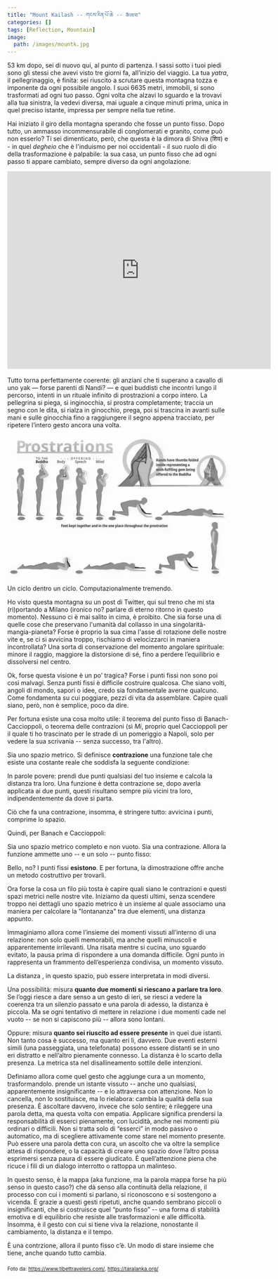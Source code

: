 ```yaml
---
title: "Mount Kailash -- གངས་རིན་པོ་ཆེ -- कैलास"
categories: []
tags: [Reflection, Mountain]
image:
  path: /images/mountk.jpg
---
```


53 km dopo, sei di nuovo qui, al punto di partenza. I sassi sotto i tuoi piedi sono gli stessi che avevi visto tre giorni fa, all’inizio del viaggio. La tua *yatra*, il pellegrinaggio, è finita: sei riuscito a scrutare questa montagna tozza e imponente da ogni possibile angolo. I suoi 6635 metri, immobili, si sono trasformati ad ogni tuo passo. Ogni volta che alzavi lo sguardo e la trovavi alla tua sinistra, la vedevi diversa, mai uguale a cinque minuti prima, unica in quel preciso istante, impressa per sempre nella tue retine.

Hai iniziato il giro della montagna sperando che fosse un punto fisso. Dopo tutto, un ammasso incommensurabile di conglomerati e granito, come può non esserlo? Ti sei dimenticato, però, che questa è la dimora di Shiva (शिव) e - in quel *degheio* che è l'induismo per noi occidentali - il suo ruolo di dio della trasformazione è palpabile: la sua casa, un punto fisso che ad ogni passo ti appare cambiato, sempre diverso da ogni angolazione. 

<iframe src="https://www.google.com/maps/embed?pb=!1m18!1m12!1m3!1d155212.24409387822!2d81.29134468046016!3d31.067534623335966!2m3!1f0!2f0!3f0!3m2!1i1024!2i768!4f13.1!3m3!1m2!1s0x39a590ca18ebfb6b%3A0xdece226ef2f187fa!2sKailash!5e1!3m2!1sit!2sit!4v1751103613441!5m2!1sit!2sit" width="600" height="450" style="border:0;" allowfullscreen="" loading="lazy" referrerpolicy="no-referrer-when-downgrade"></iframe>

Tutto torna perfettamente coerente: gli anziani che ti superano a cavallo di uno yak — forse parenti di Nandi? — e quei buddisti che incontri lungo il percorso, intenti in un rituale infinito di prostrazioni a corpo intero. La pellegrina si piega, si inginocchia, si prostra completamente; traccia un segno con le dita, si rialza in ginocchio, prega, poi si trascina in avanti sulle mani e sulle ginocchia fino a raggiungere il segno appena tracciato, per ripetere l’intero gesto ancora una volta.

<img src="/images/full-body-length.jpg" class="align-right" alt="">

Un ciclo dentro un ciclo. Computazionalmente tremendo.

Ho visto questa montagna su un post di Twitter, qui sul treno che mi sta (ri)portando a Milano (ironico no? parlare di eterno ritorno in questo momento). Nessuno ci è mai salito in cima, è proibito. Che sia forse una di quelle cose che preservano l'umanità dal collasso in una singolarità-mangia-pianeta? Forse è proprio la sua cima l'asse di rotazione delle nostre vite e, se ci si avvicina troppo, rischiamo di velocizzarci in maniera incontrollata? Una sorta di conservazione del momento angolare spirituale: minore il raggio, maggiore la distorsione di sé, fino a perdere l’equilibrio e dissolversi nel centro.

Ok, forse questa visione è un po’ tragica? Forse i punti fissi non sono poi così malvagi. Senza punti fissi è difficile costruire qualcosa. Che siano volti, angoli di mondo, sapori o idee, credo sia fondamentale averne qualcuno. Come fondamenta su cui poggiare, pezzi di vita da assemblare. Capire quali siano, però, non è semplice, poco da dire.

Per fortuna esiste una cosa molto utile: il teorema del punto fisso di Banach-Caccioppoli, o teorema delle contrazioni (sì *Mi*, proprio quel Caccioppoli per il quale ti ho trascinato per le strade di un pomeriggio a Napoli, solo per vedere la sua scrivania -- senza successo, tra l'altro).

Sia <script type="math/tex">(X,d)</script> uno spazio metrico. Si definisce **contrazione** una funzione <script type="math/tex">f \colon X \to X</script> tale che esiste una costante reale <script type="math/tex"> 0 \leq k \lt 1 </script> che soddisfa la seguente condizione:

<script type="math/tex; mode=display">
d(f(x), f(y)) \leq k\,d(x, y), \quad \forall x, y \in X.
</script>

In parole povere: prendi due punti qualsiasi del tuo insieme e calcola la distanza tra loro. Una funzione è detta contrazione se, dopo averla applicata ai due punti, questi risultano sempre più vicini tra loro, indipendentemente da dove si parta.

Ciò che fa una contrazione, insomma, è stringere tutto: avvicina i punti, comprime lo spazio.

Quindi, per Banach e Caccioppoli:

Sia <script type="math/tex">(X, d)</script> uno spazio metrico completo e non vuoto. Sia <script type="math/tex">f \colon X \to X</script> una contrazione. Allora la funzione <script type="math/tex">f</script> ammette uno -- e un solo -- punto fisso:

<script type="math/tex; mode=display">
x^{*} = f(x^{*}), \quad x^{*} \in X.
</script>

Bello, no? I punti fissi **esistono**. E per fortuna, la dimostrazione offre anche un metodo costruttivo per trovarli.

Ora forse la cosa un filo più tosta è capire quali siano le contrazioni e questi spazi metrici nelle nostre vite. Iniziamo da questi ultimi, senza scendere troppo nei dettagli uno spazio metrico è un insieme al quale associamo una maniera per calcolare la "lontananza" tra due elementi, una distanza appunto.  

Immaginiamo allora <script type="math/tex">X</script> come l’insieme dei momenti vissuti all’interno di una relazione: non solo quelli memorabili, ma anche quelli minuscoli e apparentemente irrilevanti. Una risata mentre si cucina, uno sguardo evitato, la pausa prima di rispondere a una domanda difficile. Ogni punto in <script type="math/tex">X</script> rappresenta un frammento dell’esperienza condivisa, un momento vissuto.

La distanza <script type="math/tex">d(x, y)</script>, in questo spazio, può essere interpretata in modi diversi.

Una possibilità: <script type="math/tex">d(x, y)</script> misura **quanto due momenti si riescano a parlare tra loro**. Se l’oggi riesce a dare senso a un gesto di ieri, se riesci a vedere la coerenza tra un silenzio passato e una parola di adesso, la distanza è piccola. Ma se ogni tentativo di mettere in relazione i due momenti cade nel vuoto -- se non si capiscono più -- allora sono lontani.

Oppure: <script type="math/tex">d(x, y)</script> misura **quanto sei riuscito ad essere presente** in quei due istanti. Non tanto cosa è successo, ma quanto eri lì, davvero. Due eventi esterni simili (una passeggiata, una telefonata) possono essere distanti se in uno eri distratto e nell’altro pienamente connesso. La distanza è lo scarto della presenza.  La metrica sta nel disallineamento sottile delle intenzioni.

Definiamo allora <script type="math/tex">f \colon X \to X</script> come quel gesto che aggiunge cura a un momento, trasformandolo. <script type="math/tex">f</script> prende un istante vissuto -- anche uno qualsiasi, apparentemente insignificante -- e lo attraversa con attenzione. Non lo cancella, non lo sostituisce, ma lo rielabora: cambia la qualità della sua presenza. È ascoltare davvero, invece che solo sentire; è rileggere una parola detta, ma questa volta con empatia. Applicare <script type="math/tex">f</script> significa prendersi la responsabilità di esserci pienamente, con lucidità, anche nei momenti più ordinari o difficili. Non si tratta solo di “esserci” in modo passivo o automatico, ma di scegliere attivamente come stare nel momento presente. Può essere una parola detta con cura, un ascolto che va oltre la semplice attesa di rispondere, o la capacità di creare uno spazio dove l’altro possa esprimersi senza paura di essere giudicato. È quell’attenzione piena che ricuce i fili di un dialogo interrotto o rattoppa un malinteso.

In questo senso, <script type="math/tex">f</script> è la mappa (aka funzione, ma la parola mappa forse ha più senso in questo caso?) che dà senso alla continuità della relazione, il processo con cui i momenti si parlano, si riconoscono e si sostengono a vicenda. È grazie a questi gesti ripetuti, anche quando sembrano piccoli o insignificanti, che si costruisce quel “punto fisso” -- una forma di stabilità emotiva e di equilibrio che resiste alle trasformazioni e alle difficoltà. Insomma, <script type="math/tex">f</script> è il gesto con cui si tiene viva la relazione, nonostante il cambiamento, la distanza e il tempo.

È una contrzione, allora il punto fisso c’è. Un modo di stare insieme che tiene, anche quando tutto cambia.

<sub>Foto da: https://www.tibettravelers.com/, https://taralanka.org/</sub>
